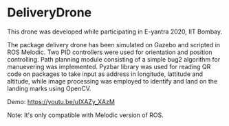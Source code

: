 # DeliveryDrone
This drone was developed while participating in E-yantra 2020, IIT Bombay.

The package delivery drone has been simulated on Gazebo and scripted in ROS Melodic. Two PID controllers were used for orientation and position controlling. Path planning module consisting of a simple bug2 algorithm for manuevering was implemented. Pyzbar library was used for reading QR code on packages to take input as address in longitude, lattitude and altitude, while image processing was employed to identify and land on the landing marks using OpenCV.

Demo: https://youtu.be/uIXAZy_XAzM 

Note: It's only compatible with Melodic version of ROS. 
